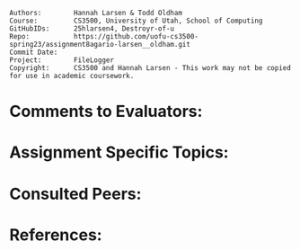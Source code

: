 ﻿```
Authors:		Hannah Larsen & Todd Oldham
Course:			CS3500, University of Utah, School of Computing
GitHubIDs:		25hlarsen4, Destroyr-of-u
Repo:			https://github.com/uofu-cs3500-spring23/assignment8agario-larsen__oldham.git
Commit Date:	
Project:	  	FileLogger
Copyright:		CS3500 and Hannah Larsen - This work may not be copied for use in academic coursework.
```


# Comments to Evaluators:



# Assignment Specific Topics:



# Consulted Peers:



# References:

